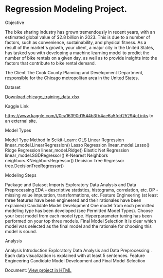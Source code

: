 # Regression Modeling Project.

Objective 

The bike sharing industry has grown tremendously in recent years, with an estimated global value of $2.8 billion in 2023. This is due to a number of factors, such as convenience, sustainability, and physical fitness. As a result of the market's growth, your client, a major city in the United States, has tasked you with developing a machine learning model to predict the number of bike rentals on a given day, as well as to provide insights into the factors that contribute to bike rental demand.

The Client The Cook County Planning and Development Department, responsible for the Chicago metropolitan area in the United States.

Dataset

<a href="chicago_training_data.xlsx">Download chicago_training_data.xlsx</a>

Kaggle Link

https://www.kaggle.com/t/0ca16390d1544b3fb4ae6a5fdd25294cLinks to an external site.

Model Types

Model Type Method In Scikit-Learn: OLS Linear Regression linear_model.LinearRegression() Lasso Regression linear_model.Lasso() Ridge Regression linear_model.Ridge() Elastic Net Regression linear_model.SGDRegressor() K-Nearest Neighbors neighbors.KNeighborsRegressor() Decision Tree Regressor tree.DecisionTreeRegressor()

Modeling Steps

Package and Dataset Imports Exploratory Data Analysis and Data Preprocessing EDA - descriptive statistics, histograms, correlation, etc. DP - missing value imputation, transformations, etc. Feature Engineering (at least three features have been engineered and their rationales have been explained) Candidate Model Development One model from each permitted modeling type has been developed (see Permitted Model Types). Choose your best model from each model type. Hyperparameter tuning has been performed on your top three models. Final Model Selection It is clear which model was selected as the final model and the rationale for choosing this model is sound.

Analysis

Analysis Introduction Exploratory Data Analysis and Data Preprocessing . Each data visualization is explained with at least 5 sentences. Feature Engineering Candidate Model Development and Final Model Selection

Document:
<a href="Tapia_Bruno_A1.html">View project in HTML</a>


